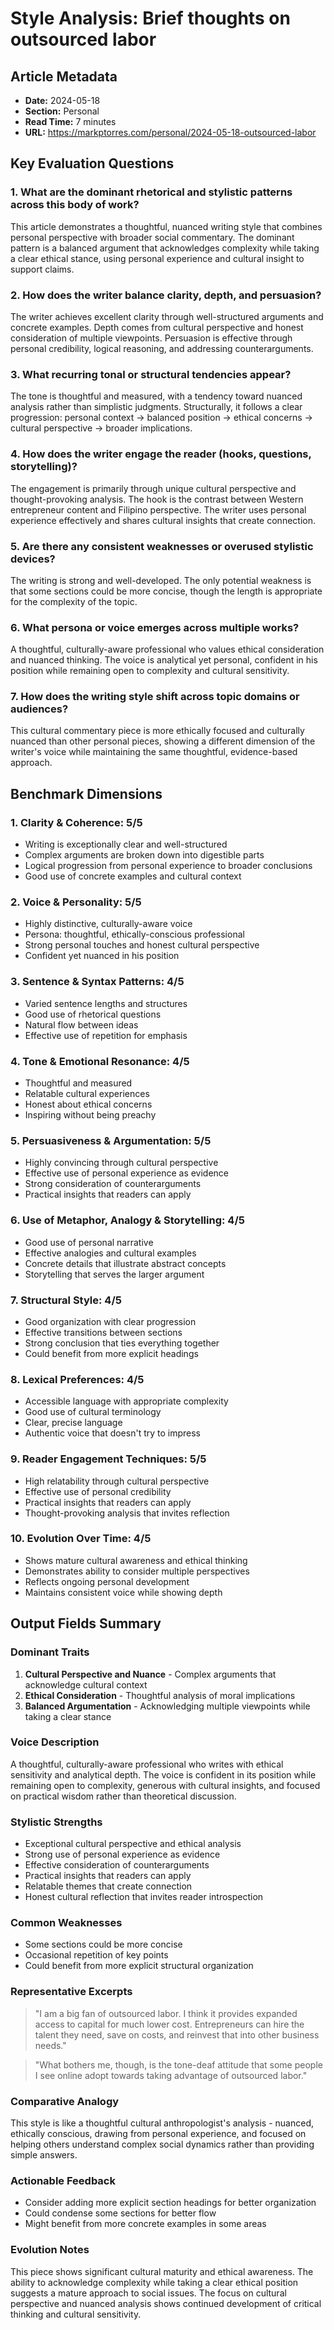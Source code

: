 # Style Analysis: Brief thoughts on outsourced labor

## Article Metadata
- **Date:** 2024-05-18
- **Section:** Personal
- **Read Time:** 7 minutes
- **URL:** https://markptorres.com/personal/2024-05-18-outsourced-labor

## Key Evaluation Questions

### 1. What are the dominant rhetorical and stylistic patterns across this body of work?
This article demonstrates a thoughtful, nuanced writing style that combines personal perspective with broader social commentary. The dominant pattern is a balanced argument that acknowledges complexity while taking a clear ethical stance, using personal experience and cultural insight to support claims.

### 2. How does the writer balance clarity, depth, and persuasion?
The writer achieves excellent clarity through well-structured arguments and concrete examples. Depth comes from cultural perspective and honest consideration of multiple viewpoints. Persuasion is effective through personal credibility, logical reasoning, and addressing counterarguments.

### 3. What recurring tonal or structural tendencies appear?
The tone is thoughtful and measured, with a tendency toward nuanced analysis rather than simplistic judgments. Structurally, it follows a clear progression: personal context → balanced position → ethical concerns → cultural perspective → broader implications.

### 4. How does the writer engage the reader (hooks, questions, storytelling)?
The engagement is primarily through unique cultural perspective and thought-provoking analysis. The hook is the contrast between Western entrepreneur content and Filipino perspective. The writer uses personal experience effectively and shares cultural insights that create connection.

### 5. Are there any consistent weaknesses or overused stylistic devices?
The writing is strong and well-developed. The only potential weakness is that some sections could be more concise, though the length is appropriate for the complexity of the topic.

### 6. What persona or voice emerges across multiple works?
A thoughtful, culturally-aware professional who values ethical consideration and nuanced thinking. The voice is analytical yet personal, confident in his position while remaining open to complexity and cultural sensitivity.

### 7. How does the writing style shift across topic domains or audiences?
This cultural commentary piece is more ethically focused and culturally nuanced than other personal pieces, showing a different dimension of the writer's voice while maintaining the same thoughtful, evidence-based approach.

## Benchmark Dimensions

### 1. Clarity & Coherence: 5/5
- Writing is exceptionally clear and well-structured
- Complex arguments are broken down into digestible parts
- Logical progression from personal experience to broader conclusions
- Good use of concrete examples and cultural context

### 2. Voice & Personality: 5/5
- Highly distinctive, culturally-aware voice
- Persona: thoughtful, ethically-conscious professional
- Strong personal touches and honest cultural perspective
- Confident yet nuanced in his position

### 3. Sentence & Syntax Patterns: 4/5
- Varied sentence lengths and structures
- Good use of rhetorical questions
- Natural flow between ideas
- Effective use of repetition for emphasis

### 4. Tone & Emotional Resonance: 4/5
- Thoughtful and measured
- Relatable cultural experiences
- Honest about ethical concerns
- Inspiring without being preachy

### 5. Persuasiveness & Argumentation: 5/5
- Highly convincing through cultural perspective
- Effective use of personal experience as evidence
- Strong consideration of counterarguments
- Practical insights that readers can apply

### 6. Use of Metaphor, Analogy & Storytelling: 4/5
- Good use of personal narrative
- Effective analogies and cultural examples
- Concrete details that illustrate abstract concepts
- Storytelling that serves the larger argument

### 7. Structural Style: 4/5
- Good organization with clear progression
- Effective transitions between sections
- Strong conclusion that ties everything together
- Could benefit from more explicit headings

### 8. Lexical Preferences: 4/5
- Accessible language with appropriate complexity
- Good use of cultural terminology
- Clear, precise language
- Authentic voice that doesn't try to impress

### 9. Reader Engagement Techniques: 5/5
- High relatability through cultural perspective
- Effective use of personal credibility
- Practical insights that readers can apply
- Thought-provoking analysis that invites reflection

### 10. Evolution Over Time: 4/5
- Shows mature cultural awareness and ethical thinking
- Demonstrates ability to consider multiple perspectives
- Reflects ongoing personal development
- Maintains consistent voice while showing depth

## Output Fields Summary

### Dominant Traits
1. **Cultural Perspective and Nuance** - Complex arguments that acknowledge cultural context
2. **Ethical Consideration** - Thoughtful analysis of moral implications
3. **Balanced Argumentation** - Acknowledging multiple viewpoints while taking a clear stance

### Voice Description
A thoughtful, culturally-aware professional who writes with ethical sensitivity and analytical depth. The voice is confident in its position while remaining open to complexity, generous with cultural insights, and focused on practical wisdom rather than theoretical discussion.

### Stylistic Strengths
- Exceptional cultural perspective and ethical analysis
- Strong use of personal experience as evidence
- Effective consideration of counterarguments
- Practical insights that readers can apply
- Relatable themes that create connection
- Honest cultural reflection that invites reader introspection

### Common Weaknesses
- Some sections could be more concise
- Occasional repetition of key points
- Could benefit from more explicit structural organization

### Representative Excerpts
> "I am a big fan of outsourced labor. I think it provides expanded access to capital for much lower cost. Entrepreneurs can hire the talent they need, save on costs, and reinvest that into other business needs."

> "What bothers me, though, is the tone-deaf attitude that some people I see online adopt towards taking advantage of outsourced labor."

### Comparative Analogy
This style is like a thoughtful cultural anthropologist's analysis - nuanced, ethically conscious, drawing from personal experience, and focused on helping others understand complex social dynamics rather than providing simple answers.

### Actionable Feedback
- Consider adding more explicit section headings for better organization
- Could condense some sections for better flow
- Might benefit from more concrete examples in some areas

### Evolution Notes
This piece shows significant cultural maturity and ethical awareness. The ability to acknowledge complexity while taking a clear ethical position suggests a mature approach to social issues. The focus on cultural perspective and nuanced analysis shows continued development of critical thinking and cultural sensitivity. 